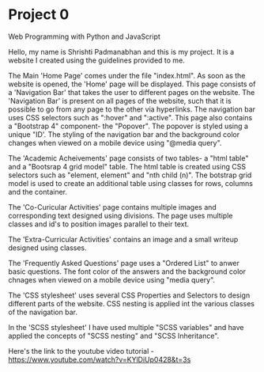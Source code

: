 # Project 0
Web Programming with Python and JavaScript

Hello, my name is Shrishti Padmanabhan and this is my project. It is a website I created using the guidelines provided to me.

 The Main 'Home Page' comes under the file "index.html". As soon as the website is opened, the 'Home' page will be displayed. This page consists of a 'Navigation Bar' that 
 takes the user to different pages on the website. The 'Navigation Bar' is present on all pages of the website, such that it is possible to go from any page to the other via
 hyperlinks. The navigation bar uses CSS selectors such as ":hover" and ":active". This page also contains a "Bootstrap 4" component- the "Popover". The popover is styled
 using a unique "ID'. The styling of the navigation bar and the background color changes when viewed on a mobile device using "@media query".
 
 The 'Academic Acheivements' page consists of two tables- a "html table" and a "Bootsrap 4 grid model" table. The html table is created using CSS selectors such as "element, element"
 and "nth child (n)". The botstrap grid model is used to create an additional table using classes for rows, columns and the container.
 
 The 'Co-Curicular Activities' page contains multiple images and corresponding text designed using divisions. The page uses multiple classes and id's to position images parallel
 to their text.
 
 The 'Extra-Curricular Activities' contains an image and a small writeup designed using classes.
 
 The 'Frequently Asked Questions' page uses a "Ordered List" to anwer basic questions. The font color of the answers and the background color chnages when viewed on a mobile 
 device using "media query".
 
 The 'CSS stylesheet' uses several CSS Properties and Selectors to design different parts of the website. CSS nesting is applied int the various classes of the navigation bar.
 
 In the 'SCSS stylesheet' I have used multiple "SCSS variables" and have applied the concepts of "SCSS nesting" and "SCSS Inheritance".
 
 Here's the link to the youtube video tutorial - https://www.youtube.com/watch?v=KYlDiUp0428&t=3s
 
 
 